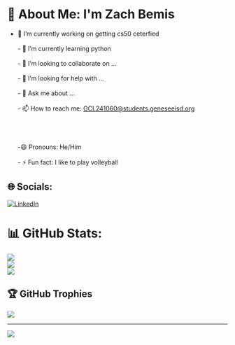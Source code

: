 # 💫 About Me:  I'm Zach Bemis
- 🔭 I’m currently working on getting cs50 ceterfied <br><br>- 🌱 I’m currently learning python<br><br>- 👯 I’m looking to collaborate on ... <br><br>- 🤔 I’m looking for help with ... <br><br>- 💬 Ask me about ... <br><br>-  📫 How to reach me: <a href='mailto:GCI.241060@students.geneseeisd.org'>GCI.241060@students.geneseeisd.org</a> <br><br></p> <br><br>-😄 Pronouns: He/Him<br><br>- ⚡ Fun fact: I like to play volleyball


## 🌐 Socials:
[![LinkedIn](https://img.shields.io/badge/LinkedIn-%230077B5.svg?logo=linkedin&logoColor=white)](https://www.linkedin.com/in/zachary-bemis-8b9305328/)
# 📊 GitHub Stats:
![](https://github-readme-stats.vercel.app/api?username=zach-bemis&theme=dark&hide_border=false&include_all_commits=false&count_private=false)<br/>
![](https://github-readme-streak-stats.herokuapp.com/?user=zach-bemis&theme=dark&hide_border=false)<br/>
![](https://github-readme-stats.vercel.app/api/top-langs/?username=zach-bemis&theme=dark&hide_border=false&include_all_commits=false&count_private=false&layout=compact)

## 🏆 GitHub Trophies
![](https://github-profile-trophy.vercel.app/?username=zach-bemis&theme=radical&no-frame=false&no-bg=true&margin-w=4)

---
[![](https://visitcount.itsvg.in/api?id=zach-bemis&icon=0&color=0)](https://visitcount.itsvg.in)

<!-- Proudly created with GPRM ( https://gprm.itsvg.in ) -->
